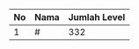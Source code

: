 | No | Nama            | Jumlah Level |
|----|-----------------|--------------|
| 1  | #    |    332        |
